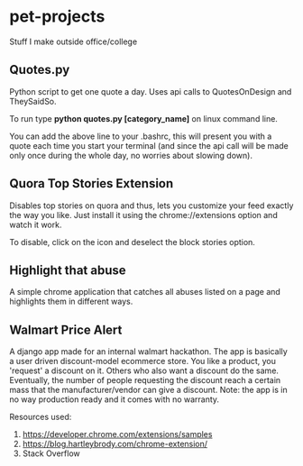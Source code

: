 # pet-projects
Stuff I make outside office/college

## Quotes.py
Python script to get one quote a day. Uses api calls to QuotesOnDesign and TheySaidSo.

To run type __python quotes.py [category_name]__ on linux command line.

You can add the above line to your .bashrc, this will present you with a quote each time you start your terminal (and since the api call will be made only once during the whole day, no worries about slowing down).



## Quora Top Stories Extension

Disables top stories on quora and thus, lets you customize your feed exactly the way you like. Just install it using the chrome://extensions option and watch it work.


To disable, click on the icon and deselect the block stories option.

## Highlight that abuse
A simple chrome application that catches all abuses listed on a page and
highlights them in different ways.

## Walmart Price Alert
A django app made for an internal walmart hackathon. The app is basically a user driven discount-model ecommerce store. You like a product, you 'request' a discount on it. Others who also want a discount do the same. Eventually, the number of people requesting the discount reach a certain mass that the manufacturer/vendor can give a discount.
Note: the app is in no way production ready and it comes with no warranty.

Resources used:

1) https://developer.chrome.com/extensions/samples
2) https://blog.hartleybrody.com/chrome-extension/
3) Stack Overflow

